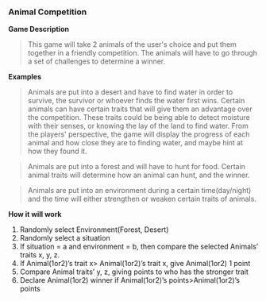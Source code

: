 ### Animal Competition
**Game Description**
>This game will take 2 animals of the user's choice and put them together in a friendly competition. The animals will have to go through a set of challenges to determine a winner.

**Examples**
> Animals are put into a desert and have to find water in order to survive, the survivor or whoever finds the water first wins. Certain animals can have certain traits that will give them an advantage over the competition. These traits could be being able to detect moisture with their senses, or knowing the lay of the land to find water. From the players' perspective, the game will display the progress of each animal and how close they are to finding water, and maybe hint at how they found it.

> Animals are put into a forest and will have to hunt for food. Certain animal traits will determine how an animal can hunt, and the winner.

> Animals are put into an environment during a certain time(day/night) and the time will either strengthen or weaken certain traits of animals.

**How it will work**
1. Randomly select Environment(Forest, Desert)
2. Randomly select a situation
3. If situation = a and environment = b, then compare the selected Animals’ traits x, y, z.
4. If Animal(1or2)’s trait x> Animal(1or2)’s trait x, give Animal(1or2) 1 point
5. Compare Animal traits’ y, z, giving points to who has the stronger trait
6. Declare Animal(1or2) winner if Animal(1or2)’s points>Animal(1or2)’s points

